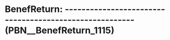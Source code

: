 # BenefReturn: __-------------------------------------------------------__ (PBN__BenefReturn_1115)


